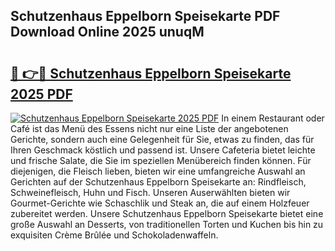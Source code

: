 ## Schutzenhaus Eppelborn Speisekarte PDF Download Online 2025 unuqM

# <h2><a href="http://gc8dgnm.nevu.top/?p=Schutzenhaus+Eppelborn+Speisekarte">🔗 👉🔴 Schutzenhaus Eppelborn Speisekarte 2025 PDF</a></h2>

[![Schutzenhaus Eppelborn Speisekarte 2025 PDF](https://i.imgur.com/dBaPXMq.png)](http://gc8dgnm.nevu.top/?p=Schutzenhaus+Eppelborn+Speisekarte)
In einem Restaurant oder Café ist das Menü des Essens nicht nur eine Liste der angebotenen Gerichte, sondern auch eine Gelegenheit für Sie, etwas zu finden, das für Ihren Geschmack köstlich und passend ist. Unsere Cafeteria bietet leichte und frische Salate, die Sie im speziellen Menübereich finden können. Für diejenigen, die Fleisch lieben, bieten wir eine umfangreiche Auswahl an Gerichten auf der Schutzenhaus Eppelborn Speisekarte an: Rindfleisch, Schweinefleisch, Huhn und Fisch. Unseren Auserwählten bieten wir Gourmet-Gerichte wie Schaschlik und Steak an, die auf einem Holzfeuer zubereitet werden. Unsere Schutzenhaus Eppelborn Speisekarte bietet eine große Auswahl an Desserts, von traditionellen Torten und Kuchen bis hin zu exquisiten Crème Brûlée und Schokoladenwaffeln.
